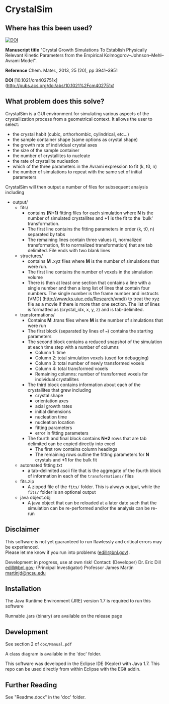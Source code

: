 CrystalSim
==============

Where has this been used?
-------------------------
[![DOI](https://zenodo.org/badge/doi/10.5281/zenodo.12265.png)](http://dx.doi.org/10.5281/zenodo.12265)

**Manuscript title** "Crystal Growth Simulations To Establish Physically 
Relevant Kinetic Parameters from the Empirical Kolmogorov–Johnson–Mehl–Avrami Model". 

**Reference** Chem. Mater., 2013, 25 (20), pp 3941–3951

**DOI** [10.1021/cm402751x] (http://pubs.acs.org/doi/abs/10.1021%2Fcm402751x)

What problem does this solve?
-----------------------------
CrystalSim is a GUI environment for simulating various aspects of the crystallization process 
from a geometrical context.  It allows the user to select:

- the crystal habit (cubic, orthorhombic, cylindrical, etc...)
- the sample container shape (same options as crystal shape)
- the growth rate of individual crystal axes
- the size of the sample container
- the number of crystallites to nucleate
- the rate of crystallite nucleation
- which of the three parameters in the Avrami expression to fit (k, t0, n)
- the number of simulations to repeat with the same set of initial parameters

CrystalSim will then output a number of files for subsequent analysis including

- output/
  - fits/
    - contains **(N+1)** fitting files for each simulation where **N** is the number of simulated 
      crystallites and **+1** is the fit to the 'bulk' transformation.
    - The first line contains the fitting parameters in order (k, t0, n) separated by tabs
    - The remaining lines contain three values (t, normalized transformation, fit to 
      normalized transformation) that are tab delimited. File ends with two blank lines
  - structures/
    - contains **M** .xyz files where **M** is the number of simulations that were run.  
    - The first line contains the number of voxels in the simulation volume
    - There is then at least one section that contains a line with a single number and then a 
      long list of lines that contain four numbers.  The single number is the frame number and
      instructs [VMD] (http://www.ks.uiuc.edu/Research/vmd/) to treat the xyz file as a movie 
      if there is more than one section.  The list of lines is formatted as (crystal_idx, x, y, z) 
      and is tab-delimited.
  - transformations/
    - Contains **M** .trans files where **M** is the number of simulations that were run
    - The first block (separated by lines of `=`) contains the starting parameters
    - The second block contains a reduced snapshot of the simulation at each time step with a number of columns
      - Column 1: time
      - Column 2: total simulation voxels (used for debugging)
      - Column 3: total number of newly transformed voxels
      - Column 4: total transformed voxels
      - Remaining columns: number of transformed voxels for individual crystallites
    - The third block contains information about each of the crystallites that grew including 
      - crystal shape
      - orientation axes
      - axial growth rates
      - initial dimensions
      - nucleation time
      - nucleation location
      - fitting parameters
      - error in fitting parameters
    - The fourth and final block contains **N+2** rows that are tab delimited can be copied directly into excel
      - The first row contains column headings
      - The remaining rows outline the fitting parameters for **N** crystals and **+1** for the bulk fit
  - automated fitting.txt
    - a tab-delimited ascii file that is the aggregate of the fourth block of information in each of the `transformations/` files
  - fits.zip
    - A zipped file of the `fits/` folder.  This is always output, while the `fits/` folder is an optional output
  - java object.obj
    - A java object that can be reloaded at a later date such that the simulation can be re-performed and/or the analysis can be re-run

Disclaimer
----------
This software is not yet guaranteed to run flawlessly and critical errors may be experienced.  
Please let me know if you run into problems (edill@bnl.gov).

Development in progress, use at own risk! Contact: (Developer) Dr. Eric Dill edill@bnl.gov; 
(Principal Investigator) Professor James Martin martinjd@ncsu.edu

Installation
------------
The Java Runtime Environment (JRE) version 1.7 is required to run this software

Runnable .jars (binary) are available on the release page

Development
-----------
See section 2 of `doc/Manual.pdf`

A class diagram is available in the 'doc' folder.

This software was developed in the Eclipse IDE (Kepler) with Java 1.7.  This repo can be used 
directly from within Eclipse with the EGit addin.

Further Reading
---------------

See "Readme.docx" in the 'doc' folder.


